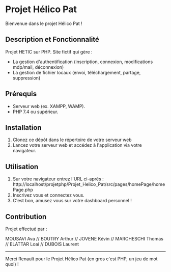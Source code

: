 # Projet Hélico Pat

Bienvenue dans le projet Hélico Pat !

## Description et Fonctionnalité
Projet HETIC sur PHP. Site fictif qui gère : 
- La gestion d'authentification (inscription, connexion, modifications mdp/mail, déconnexion)
- La gestion de fichier locaux (envoi, téléchargement, partage, suppression)

## Prérequis
- Serveur web (ex. XAMPP, WAMP).
- PHP 7.4 ou supérieur.

## Installation
1. Clonez ce dépôt dans le répertoire de votre serveur web
2. Lancez votre serveur web et accédez à l'application via votre navigateur.

## Utilisation
1. Sur votre navigateur entrez l'URL ci-après : http://localhost/projetphp/Projet_Helico_Pat/src/pages/homePage/homePage.php
2. Inscrivez vous et connectez vous.
3. C'est bon, amusez vous sur votre dashboard personnel !

## Contribution
Projet effectué par :

MOUSAVI Ava // BOUTRY Arthur // JOVENE Kévin // MARCHESCHI Thomas // ELATTAR Loai // DUBOIS Laurent

---
Merci Renault pour le Projet Hélico Pat (en gros c'est PHP, un jeu de mot quoi) !
